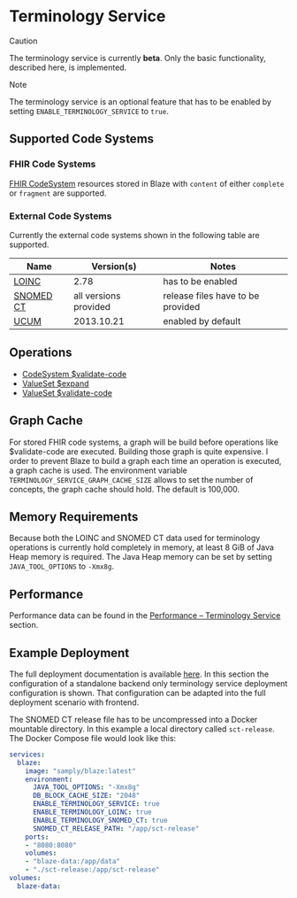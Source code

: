 # Terminology Service <Badge type="info" text="Feature: TERMINOLOGY_SERVICE"/> <Badge type="warning" text="Since 0.32.0"/>

> [!CAUTION]
> The terminology service is currently **beta**. Only the basic functionality, described here, is implemented.

> [!NOTE]
> The terminology service is an optional feature that has to be enabled by setting `ENABLE_TERMINOLOGY_SERVICE` to `true`.

## Supported Code Systems

### FHIR Code Systems

[FHIR CodeSystem](terminology-service/fhir.md) resources stored in Blaze with `content` of either `complete` or `fragment` are supported. 

### External Code Systems

Currently the external code systems shown in the following table are supported.

| Name                                          | Version(s)            | Notes                             |
|-----------------------------------------------|-----------------------|-----------------------------------|
| [LOINC](terminology-service/loinc.md)         | 2.78                  | has to be enabled                 |
| [SNOMED CT](terminology-service/snomed-ct.md) | all versions provided | release files have to be provided |
| [UCUM](terminology-service/ucum.md)           | 2013.10.21            | enabled by default                |

## Operations

* [CodeSystem $validate-code](api/operation/code-system-validate-code.md)
* [ValueSet $expand](api/operation/value-set-expand.md)
* [ValueSet $validate-code](api/operation/value-set-validate-code.md)

## Graph Cache

For stored FHIR code systems, a graph will be build before operations like $validate-code are executed. Building those graph is quite expensive. I order to prevent Blaze to build a graph each time an operation is executed, a graph cache is used. The environment variable `TERMINOLOGY_SERVICE_GRAPH_CACHE_SIZE` allows to set the number of concepts, the graph cache should hold. The default is 100,000.

## Memory Requirements

Because both the LOINC and SNOMED CT data used for terminology operations is currently hold completely in memory, at least 8 GiB of Java Heap memory is required. The Java Heap memory can be set by setting `JAVA_TOOL_OPTIONS` to `-Xmx8g`.

## Performance

Performance data can be found in the [Performance – Terminology Service](performance/terminology-service.md) section.

## Example Deployment

The full deployment documentation is available [here](deployment/full-standalone.md). In this section the configuration of a standalone backend only terminology service deployment configuration is shown. That configuration can be adapted into the full deployment scenario with frontend.

The SNOMED CT release file has to be uncompressed into a Docker mountable directory. In this example a local directory called `sct-release`. The Docker Compose file would look like this:

```yaml
services:
  blaze:
    image: "samply/blaze:latest"
    environment:
      JAVA_TOOL_OPTIONS: "-Xmx8g"
      DB_BLOCK_CACHE_SIZE: "2048"
      ENABLE_TERMINOLOGY_SERVICE: true
      ENABLE_TERMINOLOGY_LOINC: true
      ENABLE_TERMINOLOGY_SNOMED_CT: true
      SNOMED_CT_RELEASE_PATH: "/app/sct-release"
    ports:
    - "8080:8080"
    volumes:
    - "blaze-data:/app/data"
    - "./sct-release:/app/sct-release"
volumes:
  blaze-data:
```
